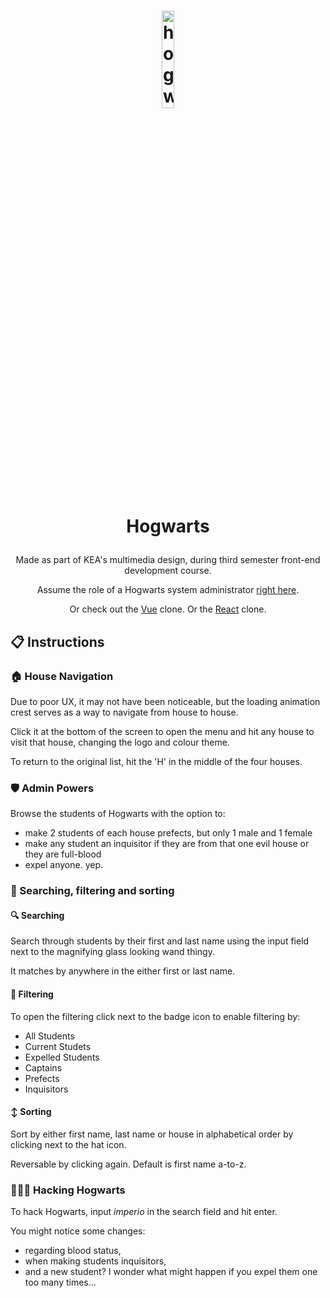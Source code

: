 <h1 align="center">
  <img src="/images/crests/hogwarts-crest.svg" alt="hogwarts crest" width="20%">
  <p>Hogwarts</p>
</h1>

<p align="center">Made as part of KEA's multimedia design, during third semester front-end development course.</p>

<p align="center">Assume the role of a Hogwarts system administrator <a href="https://malthesers.github.io/hogwarts">right here</a>.</p>

<p align="center">Or check out the <a href="https://github.com/malthesers/hogwarts-vue">Vue</a> clone. Or the <a href="https://github.com/malthesers/hogwarts-react">React</a> clone.</p>

## 📋 Instructions

### 🏠 House Navigation

Due to poor UX, it may not have been noticeable, but the loading animation crest serves as a way to navigate from house to house.

Click it at the bottom of the screen to open the menu and hit any house to visit that house, changing the logo and colour theme.

To return to the original list, hit the 'H' in the middle of the four houses.

### 🛡️ Admin Powers

Browse the students of Hogwarts with the option to:
- make 2 students of each house prefects, but only 1 male and 1 female
- make any student an inquisitor if they are from that one evil house or they are full-blood
- expel anyone. yep.

### 👀 Searching, filtering and sorting

#### 🔍 Searching

Search through students by their first and last name using the input field next to the magnifying glass looking wand thingy.

It matches by anywhere in the either first or last name.

#### 📛 Filtering

To open the filtering click next to the badge icon to enable filtering by:
- All Students
- Current Studets
- Expelled Students
- Captains
- Prefects
- Inquisitors

#### ↕️ Sorting

Sort by either first name, last name or house in alphabetical order by clicking next to the hat icon.

Reversable by clicking again. Default is first name a-to-z.

### 👨🏻‍💻 Hacking Hogwarts

To hack Hogwarts, input *imperio* in the search field and hit enter.

You might notice some changes:
- regarding blood status,
- when making students inquisitors,
- and a new student? I wonder what might happen if you expel them one too many times...
